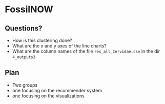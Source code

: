# FossilNOW

## Questions?

- How is this clustering done?
- What are the x and y axes of the line charts?
- What are the column names of the file `res_all_Cervidae.csv` in the dir `4_outputs3`

## Plan

- Two groups
-   one focusing on the recommender system
-   one focusing on the visualizations
